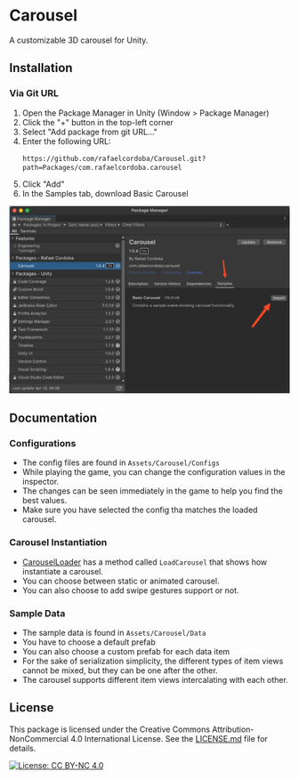 # Carousel

A customizable 3D carousel for Unity.

## Installation

### Via Git URL

1. Open the Package Manager in Unity (Window > Package Manager)
2. Click the "+" button in the top-left corner
3. Select "Add package from git URL..."
4. Enter the following URL:
   ```
   https://github.com/rafaelcordoba/Carousel.git?path=Packages/com.rafaelcordoba.carousel
   ```
5. Click "Add"
6. In the Samples tab, download Basic Carousel

![Package Manager](Documentation/package-manager.png)

## Documentation

### Configurations
- The config files are found in `Assets/Carousel/Configs`
- While playing the game, you can change the configuration values in the inspector.
- The changes can be seen immediately in the game to help you find the best values.
- Make sure you have selected the config tha matches the loaded carousel.

### Carousel Instantiation
- [CarouselLoader](https://github.com/rafaelcordoba/Carousel/blob/main/Assets/Carousel/Scripts/CarouselLoader.cs) has a method called `LoadCarousel` that shows how instantiate a carousel.
- You can choose between static or animated carousel.
- You can also choose to add swipe gestures support or not.

### Sample Data
- The sample data is found in `Assets/Carousel/Data`
- You have to choose a default prefab
- You can also choose a custom prefab for each data item
- For the sake of serialization simplicity, the different types of item views cannot be mixed, but they can be one after the other.
- The carousel supports different item views intercalating with each other.

## License

This package is licensed under the Creative Commons Attribution-NonCommercial 4.0 International License. See the [LICENSE.md](LICENSE.md) file for details.

[![License: CC BY-NC 4.0](https://img.shields.io/badge/License-CC%20BY--NC%204.0-lightgrey.svg)](https://creativecommons.org/licenses/by-nc/4.0/) 